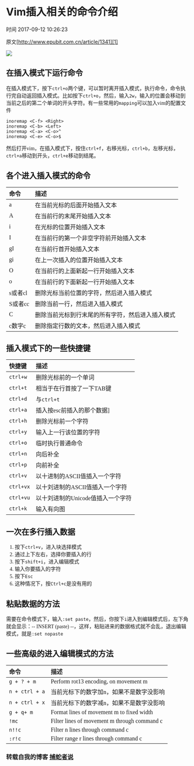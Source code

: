 # Vim插入相关的命令介绍

 时间 2017-09-12 10:26:23  

原文[http://www.epubit.com.cn/article/1341][1]
<font face=微软雅黑>

![][3]

## 在插入模式下运行命令

在插入模式下，按下`ctrl+o`两个键，可以暂时离开插入模式，执行命令，命令执行完自动返回插入模式。比如按下`ctrl+o`，然后，输入`2w`，输入的位置会移动到当前之后的第二个单词的开头字符。有一些常用的`mapping`可以加入vim的配置文件

    inoremap <C-f> <Right>
    inoremap <C-b> <Left>
    inoremap <C-a> <C-o>^
    inoremap <C-e> <C-o>$

然后打开vim，在插入模式下，按住`ctrl+f`，右移光标，`ctrl+b`，左移光标，`ctrl+a`移动到开头，`ctrl+e`移动到结尾。

## 各个进入插入模式的命令

命令 | 描述
:-|:-
a | 在当前光标的后面开始插入文本
A | 在当前行的末尾开始插入文本
i | 在光标的位置开始插入文本
I | 在当前行的第一个非空字符前开始插入文本
gI | 在当前行首开始插入文本
gi | 在上一次插入的位置开始插入文本
O | 在当前行的上面新起一行开始插入文本
o | 在当前行的下面新起一行开始插入文本
s或者cl | 删除光标当前位置的字符，然后进入插入模式
S或者cc | 删除当前一行，然后进入插入模式
C | 删除当前光标到行末尾的所有字符，然后进入插入模式
c数字c | 删除指定行数的文本，然后进入插入模式

## 插入模式下的一些快捷键

快捷键 | 描述
:-|:-
`ctrl+w` | 删除光标前的一个单词
`ctrl+t` | 相当于在行首按了一下TAB键
`ctrl+d` | 与`ctrl+t`
`ctrl+a` | 插入按esc前插入的那个数据]
`ctrl+h` | 删除光标前一个字符
`ctrl+y` | 输入上一行该位置的字符
`ctrl+o` | 临时执行普通命令
`ctrl+n` | 向后补全
`ctrl+p` | 向前补全
`ctrl+v` | 以十进制的ASCII值插入一个字符
`ctrl+vx` | 以十刘进制的ASCII值插入一个字符
`ctrl+vu` | 以十刘进制的Unicode值插入一个字符
`ctrl+k` | 输入有向图

## 一次在多行插入数据

1. 按下`ctrl+v`，进入块选择模式
1. 通过上下左右，选择你要插入的行
1. 按下`shift+i`，进入编辑模式
1. 输入你要插入的字符
1. 按下`Esc`
1. 这种情况下，按`Ctrl+c`是没有用的

## 粘贴数据的方法

需要在命令模式下，输入`:set paste`，然后，你按下`i`进入到编辑模式后，左下角就会显示：-- INSERT (paste) --，这样，粘贴进来的数据格式就不会乱，退出编辑模式，就是`:set nopaste`

## 一些高级的进入编辑模式的方法

命令 | 描述
:-|:-
`g + ? + m` | Perform rot13 encoding, on movement m
`n + ctrl + a` | 当前光标下的数字加n，如果不是数字没影响
`n + ctrl + x` | 当前光标下的数字减n，如果不是数字没影响
`g + q+ m` | Format lines of movement m to fixed width
`!mc` | Filter lines of movement m through command c
`n!!c` | Filter n lines through command c
`:r!c` | Filter range r lines through command c

### 转载自我的博客 [捕蛇者说][4]


</font>

[1]: http://www.epubit.com.cn/article/1341

[3]: http://img2.tuicool.com/36rAn2N.png
[4]: http://www.bugcode.cn/vim_insert.html